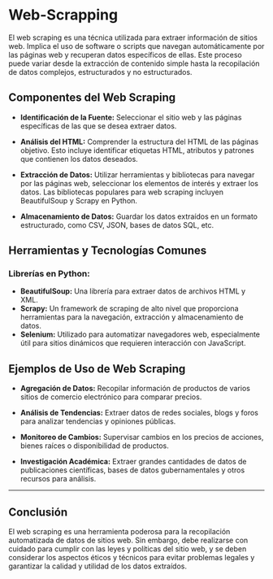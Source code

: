 # Web-Scrapping

El web scraping es una técnica utilizada para extraer información de sitios web. Implica el uso de software o scripts que navegan automáticamente por las páginas web y recuperan datos específicos de ellas. Este proceso puede variar desde la extracción de contenido simple hasta la recopilación de datos complejos, estructurados y no estructurados.

## Componentes del Web Scraping
* **Identificación de la Fuente:** Seleccionar el sitio web y las páginas específicas de las que se desea extraer datos.

* **Análisis del HTML:** Comprender la estructura del HTML de las páginas objetivo. Esto incluye identificar etiquetas HTML, atributos y patrones que contienen los datos deseados.

* **Extracción de Datos:** Utilizar herramientas y bibliotecas para navegar por las páginas web, seleccionar los elementos de interés y extraer los datos. Las bibliotecas populares para web scraping incluyen BeautifulSoup y Scrapy en Python.
  
* **Almacenamiento de Datos:** Guardar los datos extraídos en un formato estructurado, como CSV, JSON, bases de datos SQL, etc.


## Herramientas y Tecnologías Comunes

### Librerías en Python:

* **BeautifulSoup:** Una librería para extraer datos de archivos HTML y XML.
* **Scrapy:** Un framework de scraping de alto nivel que proporciona herramientas para la navegación, extracción y almacenamiento de datos.
* **Selenium:** Utilizado para automatizar navegadores web, especialmente útil para sitios dinámicos que requieren interacción con JavaScript.


## Ejemplos de Uso de Web Scraping

* **Agregación de Datos:** Recopilar información de productos de varios sitios de comercio electrónico para comparar precios.

* **Análisis de Tendencias:** Extraer datos de redes sociales, blogs y foros para analizar tendencias y opiniones públicas.

* **Monitoreo de Cambios:** Supervisar cambios en los precios de acciones, bienes raíces o disponibilidad de productos.

* **Investigación Académica:** Extraer grandes cantidades de datos de publicaciones científicas, bases de datos gubernamentales y otros recursos para análisis.
----
## Conclusión
El web scraping es una herramienta poderosa para la recopilación automatizada de datos de sitios web. Sin embargo, debe realizarse con cuidado para cumplir con las leyes y políticas del sitio web, y se deben considerar los aspectos éticos y técnicos para evitar problemas legales y garantizar la calidad y utilidad de los datos extraídos.
